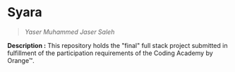 # Syara
> _Yaser Muhammed Jaser Saleh_


**Description :**
This repository holds the "final" full stack project submitted in fulfillment of the participation requirements of the Coding Academy by Orange™.
